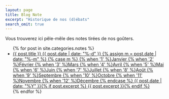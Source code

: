 ```yaml
---
layout: page
title: Blog Note
excerpt: "Historique de nos (d)ébats"
search_omit: true
---
```


Vous trouverez ici pêle-mêle des notes tirées de nos goûters. 

  <div id="fb-root"></div>
  <script>(function(d, s, id) {
  var js, fjs = d.getElementsByTagName(s)[0];
  if (d.getElementById(id)) return;
  js = d.createElement(s); js.id = id;
  js.src = "//connect.facebook.net/en_US/sdk.js#xfbml=1&version=v2.5&appId=1520782838186548";
  fjs.parentNode.insertBefore(js, fjs);
  }(document, 'script', 'facebook-jssdk'));</script>

<div class="fb-follow" data-href="https://www.facebook.com/lesbricodeurs" data-layout="standard" data-show-faces="true">	</div> 


<ul class="post-list">
{% for post in site.categories.notes %} 
  <li><article><a href="{{ site.url }}{{ post.url }}">{{ post.title }} <span class="entry-date"><time datetime="{{ post.date | date_to_xmlschema }}">{{ post.date | date: "%-d" }} {% assign m = post.date | date: "%-m" %}
{% case m %}
  {% when '1' %}Janvier
  {% when '2' %}Février
  {% when '3' %}Mars
  {% when '4' %}Avril
  {% when '5' %}Mai
  {% when '6' %}Juin
  {% when '7' %}Juillet
  {% when '8' %}Août
  {% when '9' %}Septembre
  {% when '10' %}Octobre
  {% when '11' %}Novembre
  {% when '12' %}Décembre
{% endcase %} {{ post.date | date: "%Y" }}</time></span>{% if post.excerpt %} <span class="excerpt">{{ post.excerpt }}</span>{% endif %}</a></article></li>
{% endfor %}
</ul>